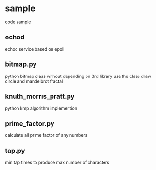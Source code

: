 sample
======

code sample

echod
-----
echod service based on epoll 

bitmap.py
---------
python bitmap class without depending on 3rd library
use the class draw circle and mandelbrot fractal

knuth_morris_pratt.py
---------------------
python kmp algorithm implemention

prime_factor.py
---------------
calculate all prime factor of any numbers

tap.py
-------
min tap times to produce max number of characters



